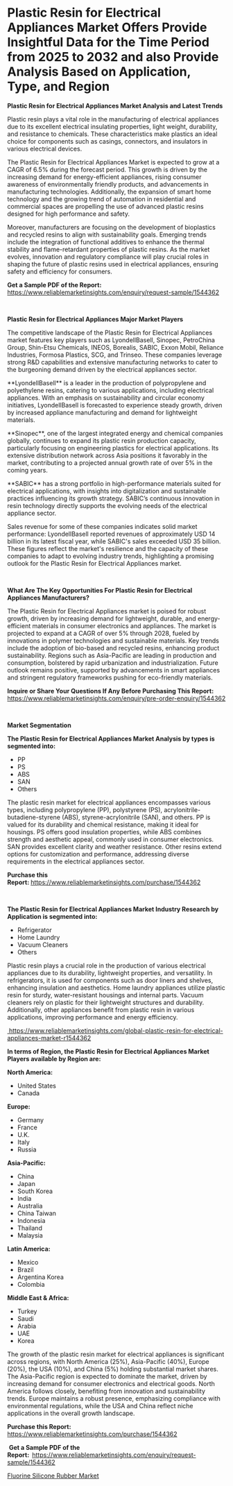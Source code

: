 <p><h1>Plastic Resin for Electrical Appliances Market Offers Provide Insightful Data for the Time Period from 2025 to 2032 and also Provide Analysis Based on Application, Type, and Region</h1></p><p><strong>Plastic Resin for Electrical Appliances Market Analysis and Latest Trends</strong></p>
<p><p>Plastic resin plays a vital role in the manufacturing of electrical appliances due to its excellent electrical insulating properties, light weight, durability, and resistance to chemicals. These characteristics make plastics an ideal choice for components such as casings, connectors, and insulators in various electrical devices.</p><p>The Plastic Resin for Electrical Appliances Market is expected to grow at a CAGR of 6.5% during the forecast period. This growth is driven by the increasing demand for energy-efficient appliances, rising consumer awareness of environmentally friendly products, and advancements in manufacturing technologies. Additionally, the expansion of smart home technology and the growing trend of automation in residential and commercial spaces are propelling the use of advanced plastic resins designed for high performance and safety.</p><p>Moreover, manufacturers are focusing on the development of bioplastics and recycled resins to align with sustainability goals. Emerging trends include the integration of functional additives to enhance the thermal stability and flame-retardant properties of plastic resins. As the market evolves, innovation and regulatory compliance will play crucial roles in shaping the future of plastic resins used in electrical appliances, ensuring safety and efficiency for consumers.</p></p>
<p><strong>Get a Sample PDF of the Report:&nbsp;</strong> <a href="https://www.reliablemarketinsights.com/enquiry/request-sample/1544362?utm_campaign=3196&utm_medium=2&utm_source=Github&utm_content=ia&utm_term=02042025&utm_id=plastic-resin-for-electrical-appliances">https://www.reliablemarketinsights.com/enquiry/request-sample/1544362</a></p>
<p>&nbsp;</p>
<p><strong>Plastic Resin for Electrical Appliances Major Market Players</strong></p>
<p><p>The competitive landscape of the Plastic Resin for Electrical Appliances market features key players such as LyondellBasell, Sinopec, PetroChina Group, Shin-Etsu Chemicals, INEOS, Borealis, SABIC, Exxon Mobil, Reliance Industries, Formosa Plastics, SCG, and Trinseo. These companies leverage strong R&D capabilities and extensive manufacturing networks to cater to the burgeoning demand driven by the electrical appliances sector.</p><p>**LyondellBasell** is a leader in the production of polypropylene and polyethylene resins, catering to various applications, including electrical appliances. With an emphasis on sustainability and circular economy initiatives, LyondellBasell is forecasted to experience steady growth, driven by increased appliance manufacturing and demand for lightweight materials.</p><p>**Sinopec**, one of the largest integrated energy and chemical companies globally, continues to expand its plastic resin production capacity, particularly focusing on engineering plastics for electrical applications. Its extensive distribution network across Asia positions it favorably in the market, contributing to a projected annual growth rate of over 5% in the coming years.</p><p>**SABIC** has a strong portfolio in high-performance materials suited for electrical applications, with insights into digitalization and sustainable practices influencing its growth strategy. SABIC’s continuous innovation in resin technology directly supports the evolving needs of the electrical appliance sector.</p><p>Sales revenue for some of these companies indicates solid market performance: LyondellBasell reported revenues of approximately USD 14 billion in its latest fiscal year, while SABIC's sales exceeded USD 35 billion. These figures reflect the market's resilience and the capacity of these companies to adapt to evolving industry trends, highlighting a promising outlook for the Plastic Resin for Electrical Appliances market.</p></p>
<p>&nbsp;</p>
<p><strong>What Are The Key Opportunities For Plastic Resin for Electrical Appliances Manufacturers?</strong></p>
<p><p>The Plastic Resin for Electrical Appliances market is poised for robust growth, driven by increasing demand for lightweight, durable, and energy-efficient materials in consumer electronics and appliances. The market is projected to expand at a CAGR of over 5% through 2028, fueled by innovations in polymer technologies and sustainable materials. Key trends include the adoption of bio-based and recycled resins, enhancing product sustainability. Regions such as Asia-Pacific are leading in production and consumption, bolstered by rapid urbanization and industrialization. Future outlook remains positive, supported by advancements in smart appliances and stringent regulatory frameworks pushing for eco-friendly materials.</p></p>
<p><strong>Inquire or Share Your Questions If Any Before Purchasing This Report:</strong> <a href="https://www.reliablemarketinsights.com/enquiry/pre-order-enquiry/1544362?utm_campaign=3196&utm_medium=2&utm_source=Github&utm_content=ia&utm_term=02042025&utm_id=plastic-resin-for-electrical-appliances">https://www.reliablemarketinsights.com/enquiry/pre-order-enquiry/1544362</a></p>
<p>&nbsp;</p>
<p><strong>Market Segmentation</strong></p>
<p><strong>The Plastic Resin for Electrical Appliances Market Analysis by types is segmented into:</strong></p>
<p><ul><li>PP</li><li>PS</li><li>ABS</li><li>SAN</li><li>Others</li></ul></p>
<p><p>The plastic resin market for electrical appliances encompasses various types, including polypropylene (PP), polystyrene (PS), acrylonitrile-butadiene-styrene (ABS), styrene-acrylonitrile (SAN), and others. PP is valued for its durability and chemical resistance, making it ideal for housings. PS offers good insulation properties, while ABS combines strength and aesthetic appeal, commonly used in consumer electronics. SAN provides excellent clarity and weather resistance. Other resins extend options for customization and performance, addressing diverse requirements in the electrical appliances sector.</p></p>
<p><strong>Purchase this Report:&nbsp;</strong><a href="https://www.reliablemarketinsights.com/purchase/1544362?utm_campaign=3196&utm_medium=2&utm_source=Github&utm_content=ia&utm_term=02042025&utm_id=plastic-resin-for-electrical-appliances">https://www.reliablemarketinsights.com/purchase/1544362</a></p>
<p>&nbsp;</p>
<p><strong>The Plastic Resin for Electrical Appliances Market Industry Research by Application is segmented into:</strong></p>
<p><ul><li>Refrigerator</li><li>Home Laundry</li><li>Vacuum Cleaners</li><li>Others</li></ul></p>
<p><p>Plastic resin plays a crucial role in the production of various electrical appliances due to its durability, lightweight properties, and versatility. In refrigerators, it is used for components such as door liners and shelves, enhancing insulation and aesthetics. Home laundry appliances utilize plastic resin for sturdy, water-resistant housings and internal parts. Vacuum cleaners rely on plastic for their lightweight structures and durability. Additionally, other appliances benefit from plastic resin in various applications, improving performance and energy efficiency.</p></p>
<p><a href="https://www.reliablemarketinsights.com/global-plastic-resin-for-electrical-appliances-market-r1544362?utm_campaign=3196&utm_medium=2&utm_source=Github&utm_content=ia&utm_term=02042025&utm_id=plastic-resin-for-electrical-appliances">&nbsp;https://www.reliablemarketinsights.com/global-plastic-resin-for-electrical-appliances-market-r1544362</a></p>
<p><strong>In terms of Region, the Plastic Resin for Electrical Appliances Market Players available by Region are:</strong></p>
<p>
    <p> <strong> North America: </strong>
        <ul>
            <li>United States</li>
            <li>Canada</li>
        </ul>
        </p> 
    <p> <strong> Europe: </strong>
        <ul>
            <li>Germany</li>
            <li>France</li>
            <li>U.K.</li>
            <li>Italy</li>
            <li>Russia</li>
        </ul>
        </p> 
    <p> <strong> Asia-Pacific: </strong>
        <ul>
            <li>China</li>
            <li>Japan</li>
            <li>South Korea</li>
            <li>India</li>
            <li>Australia</li>
            <li>China Taiwan</li>
            <li>Indonesia</li>
            <li>Thailand</li>
            <li>Malaysia</li>
        </ul>
        </p> 
    <p> <strong> Latin America: </strong>
        <ul>
            <li>Mexico</li>
            <li>Brazil</li>
            <li>Argentina Korea</li>
            <li>Colombia</li>
        </ul>
        </p> 
    <p> <strong> Middle East & Africa: </strong>
        <ul>
            <li>Turkey</li>
            <li>Saudi</li>
            <li>Arabia</li>
            <li>UAE</li>
            <li>Korea</li>
        </ul>
    </p>
    </p>
<p><p>The growth of the plastic resin market for electrical appliances is significant across regions, with North America (25%), Asia-Pacific (40%), Europe (20%), the USA (10%), and China (5%) holding substantial market shares. The Asia-Pacific region is expected to dominate the market, driven by increasing demand for consumer electronics and electrical goods. North America follows closely, benefiting from innovation and sustainability trends. Europe maintains a robust presence, emphasizing compliance with environmental regulations, while the USA and China reflect niche applications in the overall growth landscape.</p></p>
<p><strong>Purchase this Report: </strong><a href="https://www.reliablemarketinsights.com/purchase/1544362?utm_campaign=3196&utm_medium=2&utm_source=Github&utm_content=ia&utm_term=02042025&utm_id=plastic-resin-for-electrical-appliances">https://www.reliablemarketinsights.com/purchase/1544362</a></p>
<p>&nbsp;<strong>Get a Sample PDF of the Report:&nbsp;&nbsp;</strong><a href="https://www.reliablemarketinsights.com/enquiry/request-sample/1544362?utm_campaign=3196&utm_medium=2&utm_source=Github&utm_content=ia&utm_term=02042025&utm_id=plastic-resin-for-electrical-appliances">https://www.reliablemarketinsights.com/enquiry/request-sample/1544362</a></p>
<p><strong></strong></p>
<p><p><a href="https://github.com/geyangvayora/Market-Research-Report-List-1/blob/main/fluorine-silicone-rubber-market.md?utm_campaign=3196&utm_medium=2&utm_source=Github&utm_content=ia&utm_term=02042025&utm_id=plastic-resin-for-electrical-appliances">Fluorine Silicone Rubber Market</a></p></p>